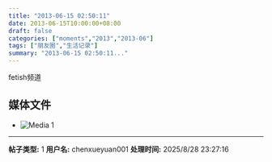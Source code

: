```yaml
---
title: "2013-06-15 02:50:11"
date: 2013-06-15T10:00:00+08:00
draft: false
categories: ["moments","2013","2013-06"]
tags: ["朋友圈","生活记录"]
summary: "2013-06-15 02:50:11..."
---
```


fetish频道

## 媒体文件

- ![Media 1](/Moments/photos/2013-06-15/201306150250110.jpg)

---

**帖子类型:** 1
**用户名:** chenxueyuan001
**处理时间:** 2025/8/28 23:27:16